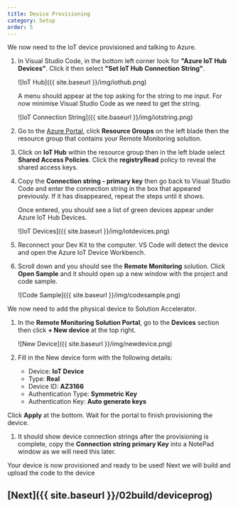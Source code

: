 ```yaml
---
title: Device Provisioning
category: Setup
order: 5
---
```


We now need to the IoT device provisioned and talking to Azure.

1. In Visual Studio Code, in the bottom left corner look for **"Azure IoT Hub Devices"**. Click it then select **"Set IoT Hub Connection String"**.

    ![IoT Hub]({{ site.baseurl }}/img/iothub.png)

    A menu should appear at the top asking for the string to me input. For now minimise Visual Studio Code as we need to get the string.

    ![IoT Connection String]({{ site.baseurl }}/img/iotstring.png)

1. Go to the [Azure Portal](https://portal.azure.com), click **Resource Groups** on the left blade then the resource group that contains your Remote Monitoring solution.

1. Click on **IoT Hub** within the resource group then in the left blade select **Shared Access Policies**. Click the **registryRead** policy to reveal the shared access keys.

1. Copy the **Connection string - primary key** then go back to Visual Studio Code and enter the connection string in the box that appeared previously. If it has disappeared, repeat the steps until it shows.

    Once entered, you should see a list of green devices appear under Azure IoT Hub Devices.

    ![IoT Devices]({{ site.baseurl }}/img/iotdevices.png)

1. Reconnect your Dev Kit to the computer. VS Code will detect the device and open the Azure IoT Device Workbench.

1. Scroll down and you should see the **Remote Monitoring** solution. Click **Open Sample** and it should open up a new window with the project and code sample.

    ![Code Sample]({{ site.baseurl }}/img/codesample.png)

We now need to add the physical device to Solution Accelerator.

1. In the **Remote Monitoring Solution Portal**, go to the **Devices** section then click **+ New device** at the top right.

    ![New Device]({{ site.baseurl }}/img/newdevice.png)

1. Fill in the New device form with the following details:

    - Device: **IoT Device**
    - Type: **Real**
    - Device ID: **AZ3166**
    - Authentication Type: **Symmetric Key**
    - Authentication Key: **Auto generate keys**

Click **Apply** at the bottom. Wait for the portal to finish provisioning the device. 

1. It should show device connection strings after the provisioning is complete, copy the **Connection string primary Key** into a NotePad window as we will need this later.

Your device is now provisioned and ready to be used! Next we will build and upload the code to the device

## [Next]({{ site.baseurl }}/02build/deviceprog)